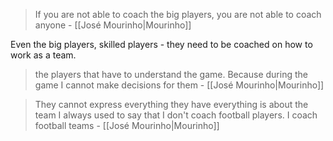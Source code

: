 
>  If you are not able to coach the big players, you are not able to coach anyone  - [[José Mourinho|Mourinho]]

Even the big players, skilled players - they need to be coached on how to work as a team. 


> the players that have to understand the game. Because during the game I cannot make decisions for them - [[José Mourinho|Mourinho]]

> They cannot express everything they have everything is about the team I always used to say that I don't coach football players. I coach football teams - [[José Mourinho|Mourinho]]